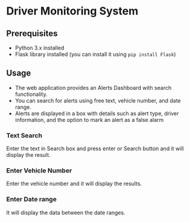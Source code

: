 # Driver Monitoring System
## Prerequisites

- Python 3.x installed
- Flask library installed (you can install it using `pip install Flask`)
## Usage
<div>
  <ul>
  <li>The web application provides an Alerts Dashboard with search functionality.</li>
  <li>You can search for alerts using free text, vehicle number, and date range.</li>
  <li>Alerts are displayed in a box with details such as alert type, driver information, and the option to mark an alert as a false alarm</li>
</ul>
</div>

### Text Search <br>
Enter the text in Search box and press enter or Search button and it will display the result. <br>
### Enter Vehicle Number <br>
Enter the vehicle number and it will display the results.<br>
### Enter Date range <br>
It will display the data between the date ranges.
